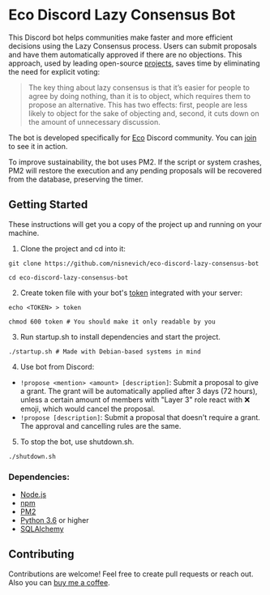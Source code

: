 # Eco Discord Lazy Consensus Bot

This Discord bot helps communities make faster and more efficient decisions using the Lazy Consensus process. Users can submit proposals and have them automatically approved if there are no objections. This approach, used by leading open-source [projects](https://community.apache.org/committers/lazyConsensus.html), saves time by eliminating the need for explicit voting:

> The key thing about lazy consensus is that it’s easier for people to agree by doing nothing, than it is to object, which requires them to propose an alternative. This has two effects: first, people are less likely to object for the sake of objecting and, second, it cuts down on the amount of unnecessary discussion.

The bot is developed specifically for [Eco](https://eco.org/) Discord community. You can [join](http://discord.eco.org/) to see it in action.

To improve sustainability, the bot uses PM2. If the script or system crashes, PM2 will restore the execution and any pending proposals will be recovered from the database, preserving the timer.

## Getting Started
These instructions will get you a copy of the project up and running on your machine.

1. Clone the project and cd into it:
```
git clone https://github.com/nisnevich/eco-discord-lazy-consensus-bot

cd eco-discord-lazy-consensus-bot
```

2. Create token file with your bot's [token](https://discord.com/developers/applications) integrated with your server:

```
echo <TOKEN> > token

chmod 600 token # You should make it only readable by you
```

3. Run startup.sh to install dependencies and start the project.
```
./startup.sh # Made with Debian-based systems in mind
```

4. Use bot from Discord:
- `!propose <mention> <amount> [description]`: Submit a proposal to give a grant. The grant will be automatically applied after 3 days (72 hours), unless a certain amount of members with "Layer 3" role react with :x: emoji, which would cancel the proposal.
- `!propose [description]`: Submit a proposal that doesn't require a grant. The approval and cancelling rules are the same.

5. To stop the bot, use shutdown.sh.
```
./shutdown.sh
```

### Dependencies:
- [Node.js](https://nodejs.org)
- [npm](https://www.npmjs.com)
- [PM2](https://pm2.io)
- [Python 3.6](https://www.python.org/downloads/release/python-360/) or higher
- [SQLAlchemy](https://www.sqlalchemy.org/)

## Contributing
Contributions are welcome! Feel free to create pull requests or reach out. Also you can [buy me a coffee](https://www.buymeacoffee.com/a.nisnevich).
